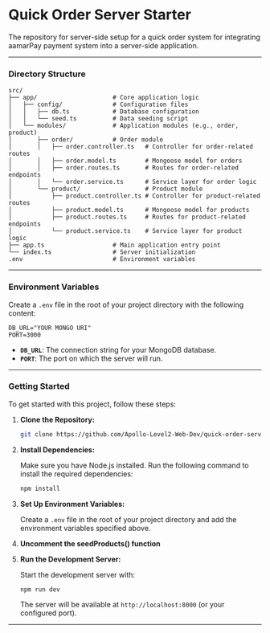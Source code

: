 # Quick Order Server Starter

The repository for server-side setup for a quick order system for integrating aamarPay payment system into a server-side application.

---

### **Directory Structure**

```plaintext
src/
├── app/                     # Core application logic
│   ├── config/              # Configuration files
│   │   ├── db.ts            # Database configuration
│   │   └── seed.ts          # Data seeding script
│   └── modules/             # Application modules (e.g., order, product)
│       ├── order/           # Order module
│       │   ├── order.controller.ts   # Controller for order-related routes
│       │   ├── order.model.ts        # Mongoose model for orders
│       │   ├── order.routes.ts       # Routes for order-related endpoints
│       │   └── order.service.ts      # Service layer for order logic
│       └── product/                  # Product module
│           ├── product.controller.ts # Controller for product-related routes
│           ├── product.model.ts      # Mongoose model for products
│           ├── product.routes.ts     # Routes for product-related endpoints
│           └── product.service.ts    # Service layer for product logic
├── app.ts                   # Main application entry point
└── index.ts                 # Server initialization
.env                         # Environment variables
```

---

### **Environment Variables**

Create a `.env` file in the root of your project directory with the following content:

```plaintext
DB_URL="YOUR MONGO URI"
PORT=3000
```

- **`DB_URL`**: The connection string for your MongoDB database.
- **`PORT`**: The port on which the server will run.

---

### **Getting Started**

To get started with this project, follow these steps:

1. **Clone the Repository:**

   ```bash
   git clone https://github.com/Apollo-Level2-Web-Dev/quick-order-server-starter.git
   ```

2. **Install Dependencies:**

   Make sure you have Node.js installed. Run the following command to install the required dependencies:

   ```bash
   npm install
   ```

3. **Set Up Environment Variables:**

   Create a `.env` file in the root of your project directory and add the environment variables specified above.

4. **Uncomment the seedProducts() function**

5. **Run the Development Server:**

   Start the development server with:

   ```bash
   npm run dev
   ```

   The server will be available at `http://localhost:8000` (or your configured port).

---

